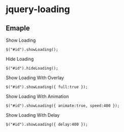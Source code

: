 jquery-loading
==============

Emaple
--------------

Show Loading

    $("#id").showLoading();

Hide Loading

    $("#id").hideLoading();

Show Loading With Overlay

    $("#id").showLoading({ full:true });

Show Loading With Animation

    $("#id").showLoading({ animate:true, speed:400 });

Show Loading With Delay

    $("#id").showLoading({ delay:400 });

